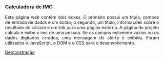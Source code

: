 ### Calculadora de IMC

<p align="justify">
Esta página web contém dois boxes. O primeiro possui um título, campos de entrada de dados e um botão; o segundo, um título, informações sobre o resultado do cálculo e um link para uma página externa. A página do projeto calcula e exibe o imc de uma pessoa. Se os campos estiverem vazios ou os dados digitados errados, uma mensagem de alerta é exibida. Foram utilizados o JavaScript, o DOM e o CSS para o desenvolvimento.
</p>

<a href="https://mayconfra.github.io/calculadora-de-imc/">Demonstração</a>
